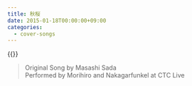 ```yaml
---
title: 秋桜
date: 2015-01-18T00:00:00+09:00
categories:
  - cover-songs
---
```


{{<youtube hJsFwgIAS50>}}

> Original Song by Masashi Sada  
> Performed by Morihiro and Nakagarfunkel at CTC Live  